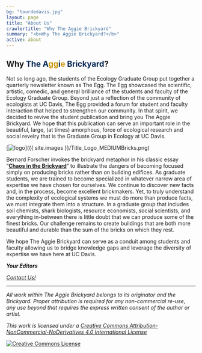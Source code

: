 ```yaml
---
bg: "tourdedavis.jpg"
layout: page
title: "About Us"
crawlertitle: "Why The Aggie Brickyard"
summary: "<b>Why The Aggie Brickyard?</b>"
active: about
---
```


## **Why <font color="#002855">The A</font><font color="#C99700">gg</font><font color="#002855">i</font><font color="#C99700">e</font><font color="#002855"> Brickyard</font>?**

Not so long ago, the students of the Ecology Graduate Group put together a quarterly newsletter known as The Egg. The Egg showcased the scientific, artistic, comedic, and general brilliance of the students and faculty of the Ecology Graduate Group. Beyond just a reflection of the community of ecologists at UC Davis, The Egg provided a forum for student and faculty interaction that helped to strengthen our community. In that spirit, we decided to revive the student publication and bring you The Aggie Brickyard. We hope that this publication can serve an important role in the beautiful, large, (at times) amorphous, force of ecological research and social revelry that is the Graduate Group in Ecology at UC Davis.

[![logo](../assets/images/Title_Logo_MEDIUMBricks.png)]({{ site.images }}/Title_Logo_MEDIUMBricks.png)

Bernard Forscher invokes the brickyard metaphor in his classic essay “[**Chaos in the Brickyard**](http://science.sciencemag.org/content/142/3590/339.1)” to illustrate the dangers of becoming focused simply on producing bricks rather than on building edifices. As graduate students, we are trained to become specialized in whatever narrow area of expertise we have chosen for ourselves. We continue to discover new facts and, in the process, become excellent brickmakers. Yet, to truly understand the complexity of ecological systems we must do more than produce facts, we must integrate them into a structure. In a graduate group that includes soil chemists, shark biologists, resource economists, social scientists, and everything in-between there is little doubt that we can produce some of the finest bricks. Our challenge remains to create buildings that are both more beautiful and durable than the sum of the bricks on which they rest.

We hope The Aggie Brickyard can serve as a conduit among students and faculty allowing us to bridge knowledge gaps and leverage the diversity of expertise we have here at UC Davis.

__*Your Editors*__

*[Contact Us!](mailto:brickyardeditors@gmail.com)*

----

*All work within The Aggie Brickyard belongs to its originator and the Brickyard. Proper attribution is required for any non-commercial re-use, any use beyond that requires the express written consent of the author or artist.*

*This <span xmlns:dct="http://purl.org/dc/terms/" href="http://purl.org/dc/dcmitype/Text" rel="dct:type">work</span> is licensed under a <a rel="license" href="http://creativecommons.org/licenses/by-nc-nd/4.0/">Creative Commons Attribution-NonCommercial-NoDerivatives 4.0 International License</a>*

<a rel="license" href="http://creativecommons.org/licenses/by-nc-nd/4.0/"><img alt="Creative Commons License" style="border-width:0" src="https://i.creativecommons.org/l/by-nc-nd/4.0/88x31.png" /></a><br/>
